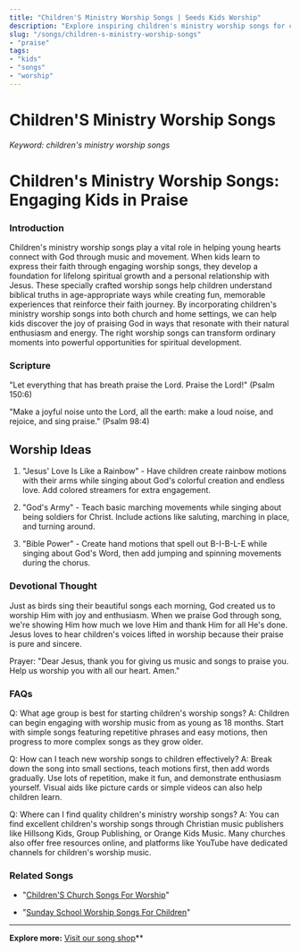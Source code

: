 ```yaml
---
title: "Children'S Ministry Worship Songs | Seeds Kids Worship"
description: "Explore inspiring children's ministry worship songs for children's worship and faith development. Biblical music resources for families and ministry."
slug: "/songs/children-s-ministry-worship-songs"
- "praise"
tags:
- "kids"
- "songs"
- "worship"
---
```


# Children'S Ministry Worship Songs

_Keyword: children's ministry worship songs_

# Children's Ministry Worship Songs: Engaging Kids in Praise

### Introduction
Children's ministry worship songs play a vital role in helping young hearts connect with God through music and movement. When kids learn to express their faith through engaging worship songs, they develop a foundation for lifelong spiritual growth and a personal relationship with Jesus. These specially crafted worship songs help children understand biblical truths in age-appropriate ways while creating fun, memorable experiences that reinforce their faith journey. By incorporating children's ministry worship songs into both church and home settings, we can help kids discover the joy of praising God in ways that resonate with their natural enthusiasm and energy. The right worship songs can transform ordinary moments into powerful opportunities for spiritual development.

### Scripture
"Let everything that has breath praise the Lord. Praise the Lord!" (Psalm 150:6)

"Make a joyful noise unto the Lord, all the earth: make a loud noise, and rejoice, and sing praise." (Psalm 98:4)

## Worship Ideas
1. "Jesus' Love Is Like a Rainbow" - Have children create rainbow motions with their arms while singing about God's colorful creation and endless love. Add colored streamers for extra engagement.

2. "God's Army" - Teach basic marching movements while singing about being soldiers for Christ. Include actions like saluting, marching in place, and turning around.

3. "Bible Power" - Create hand motions that spell out B-I-B-L-E while singing about God's Word, then add jumping and spinning movements during the chorus.

### Devotional Thought
Just as birds sing their beautiful songs each morning, God created us to worship Him with joy and enthusiasm. When we praise God through song, we're showing Him how much we love Him and thank Him for all He's done. Jesus loves to hear children's voices lifted in worship because their praise is pure and sincere.

Prayer: "Dear Jesus, thank you for giving us music and songs to praise you. Help us worship you with all our heart. Amen."

### FAQs

Q: What age group is best for starting children's worship songs?
A: Children can begin engaging with worship music from as young as 18 months. Start with simple songs featuring repetitive phrases and easy motions, then progress to more complex songs as they grow older.

Q: How can I teach new worship songs to children effectively?
A: Break down the song into small sections, teach motions first, then add words gradually. Use lots of repetition, make it fun, and demonstrate enthusiasm yourself. Visual aids like picture cards or simple videos can also help children learn.

Q: Where can I find quality children's ministry worship songs?
A: You can find excellent children's worship songs through Christian music publishers like Hillsong Kids, Group Publishing, or Orange Kids Music. Many churches also offer free resources online, and platforms like YouTube have dedicated channels for children's worship music.

### Related Songs

- "[Children'S Church Songs For Worship](/songs/children-s-church-songs-for-worship/)"

- "[Sunday School Worship Songs For Children](/songs/sunday-school-worship-songs-for-children/)"

---

**Explore more:** [Visit our song shop](https://seedskidsworship.com/shop)**

<!-- Schema Markup -->
<script type="application/ld+json">
{
  "@context": "https://schema.org",
  "@type": "MusicRecording",
  "name": "Children'S Ministry Worship Songs",
  "byArtist": {
    "@type": "MusicGroup",
    "name": "Seeds Kids Worship"
  },
  "isFamilyFriendly": true,
  "url": "https://seedskidsworship.com/songs/children-s-ministry-worship-songs/"
}
</script>